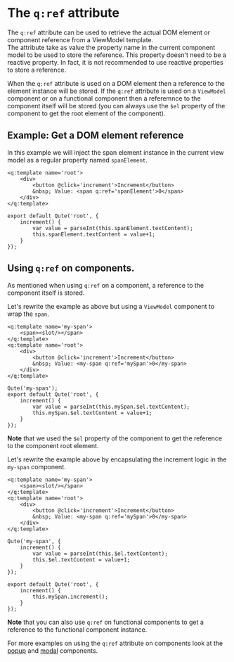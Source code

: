 # The `q:ref` attribute

The `q:ref` attribute can be used to retrieve the actual DOM element or component reference from a ViewModel template.  \
The attribute take as value the property name in the current component model to be used to store the reference. This property doesn't need to be a reactive property. In fact, it is not recommended to use reactive properties to store a reference.

When the `q:ref` attribute is used on a DOM element then a reference to the element instance will be stored. If the `q:ref` attribute is used on a `ViewModel` component or on a functional component then a referemnce to the component itself will be stored (you can always use the `$el` property of the component to get the root element of the component).

## Example: Get a DOM element reference

In this example we will inject the span element instance in the current view model as a regular property named `spanElement`.

```jsq
<q:template name='root'>
	<div>
		<button @click='increment'>Increment</button>
		&nbsp; Value: <span q:ref='spanElement'>0</span>
	</div>
</q:template>

export default Qute('root', {
	increment() {
		var value = parseInt(this.spanElement.textContent);
		this.spanElement.textContent = value+1;
	}
});
```

## Using `q:ref` on components.

As mentioned when using `q:ref` on a component, a reference to the component itself is stored.

Let's rewrite the example as above but using a `ViewModel` component to wrap the `span`.

```jsq
<q:template name='my-span'>
	<span><slot/></span>
</q:template>
<q:template name='root'>
	<div>
		<button @click='increment'>Increment</button>
		&nbsp; Value: <my-span q:ref='mySpan'>0</my-span>
	</div>
</q:template>

Qute('my-span');
export default Qute('root', {
	increment() {
		var value = parseInt(this.mySpan.$el.textContent);
		this.mySpan.$el.textContent = value+1;
	}
});
```

**Note** that we used the `$el` property of the component to get the reference to the component root element.

Let's rewrite the example above by encapsulating the increment logic in the `my-span` component.


```jsq
<q:template name='my-span'>
	<span><slot/></span>
</q:template>
<q:template name='root'>
	<div>
		<button @click='increment'>Increment</button>
		&nbsp; Value: <my-span q:ref='mySpan'>0</my-span>
	</div>
</q:template>

Qute('my-span', {
	increment() {
		var value = parseInt(this.$el.textContent);
		this.$el.textContent = value+1;
	}
});

export default Qute('root', {
	increment() {
		this.mySpan.increment();
	}
});
```


**Note** that you can also use `q:ref` on functional components to get a reference to the functional component instance.


For more examples on using the `q:ref` attribute on components look at the [popup](#/components/popup) and [modal](#/components/modal) components.

